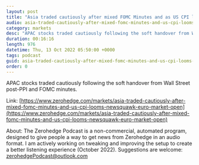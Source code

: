 ```yaml
---
layout: post
title: "Asia traded cautiously after mixed FOMC Minutes and as US CPI looms - Newsquawk Euro Market Open"
audio: asia-traded-cautiously-after-mixed-fomc-minutes-and-us-cpi-looms-newsquawk-euro-market-open-0
category: markets
desc: "APAC stocks traded cautiously following the soft handover from Wall Street post-PPI and FOMC minutes."
duration: 00:16:16
length: 976
datetime: Thu, 13 Oct 2022 05:50:00 +0000
tags: podcast
guid: asia-traded-cautiously-after-mixed-fomc-minutes-and-us-cpi-looms-newsquawk-euro-market-open-0
order: 0
---
```

APAC stocks traded cautiously following the soft handover from Wall Street post-PPI and FOMC minutes.

Link: [https://www.zerohedge.com/markets/asia-traded-cautiously-after-mixed-fomc-minutes-and-us-cpi-looms-newsquawk-euro-market-open](https://www.zerohedge.com/markets/asia-traded-cautiously-after-mixed-fomc-minutes-and-us-cpi-looms-newsquawk-euro-market-open)

About: The Zerohedge Podcast is a non-commercial, automated program, designed to give people a way to get news from Zerohedge in an audio format.  I am actively working on tweaking and improving the setup to create a better listening experience (October 2022).  Suggestions are welcome: [zerohedgePodcast@outlook.com](mailto:zerohedgePodcast@outlook.com)